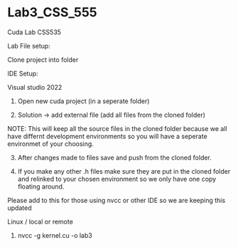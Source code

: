 # Lab3_CSS_555
Cuda Lab CSS535

Lab File setup:

Clone project into folder

IDE Setup:

Visual studio 2022 

1. Open new cuda project (in a seperate folder)

2. Solution -> add external file (add all files from the cloned folder)

NOTE: This will keep all the source files in the cloned folder because we all have differnt development environments so you will have a seperate environmet of your choosing.

3. After changes made to files save and push from the cloned folder.

4. If you make any other .h files make sure they are put in the cloned folder and relinked to your chosen environment so we only have one copy floating around.


Please add to this for those using nvcc or other IDE so we are keeping this updated

Linux / local or remote

1. nvcc -g kernel.cu -o lab3
